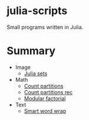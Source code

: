 # julia-scripts

Small programs written in Julia.

# Summary

* Image
    * [Julia sets](./Image/julia_sets.jl)
* Math
    * [Count partitions](./Math/count_partitions.jl)
    * [Count partitions rec](./Math/count_partitions_rec.jl)
    * [Modular factorial](./Math/modular_factorial.jl)
* Text
    * [Smart word wrap](./Text/smart_word_wrap.jl)
